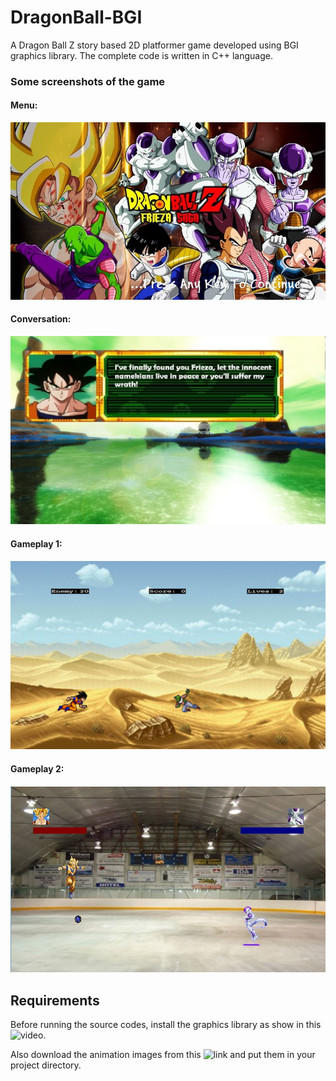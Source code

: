 # DragonBall-BGI
A Dragon Ball Z story based 2D platformer game developed using BGI graphics library. The complete code is written in C++ language.

### Some screenshots of the game
#### Menu:
![Menu](https://raw.githubusercontent.com/amar-deb/DragonBall-BGI/master/screenshots/menu.jpg)
#### Conversation:
![Conversation](https://raw.githubusercontent.com/amar-deb/DragonBall-BGI/master/screenshots/conversation.PNG)
#### Gameplay 1:
![Gameplay1](https://raw.githubusercontent.com/amar-deb/DragonBall-BGI/master/screenshots/gameplay1.PNG)
#### Gameplay 2:
![Gameplay2](https://raw.githubusercontent.com/amar-deb/DragonBall-BGI/master/screenshots/gameplay2.jpg)

## Requirements
Before running the source codes, install the graphics library as show in this ![video](https://www.youtube.com/watch?v=FxCdMM9H66I).

Also download the animation images from this ![link](https://drive.google.com/open?id=1QzGh-OHwWZYF4KKBjGzPmnCo6ldIrhxi) and put them in your project directory.
